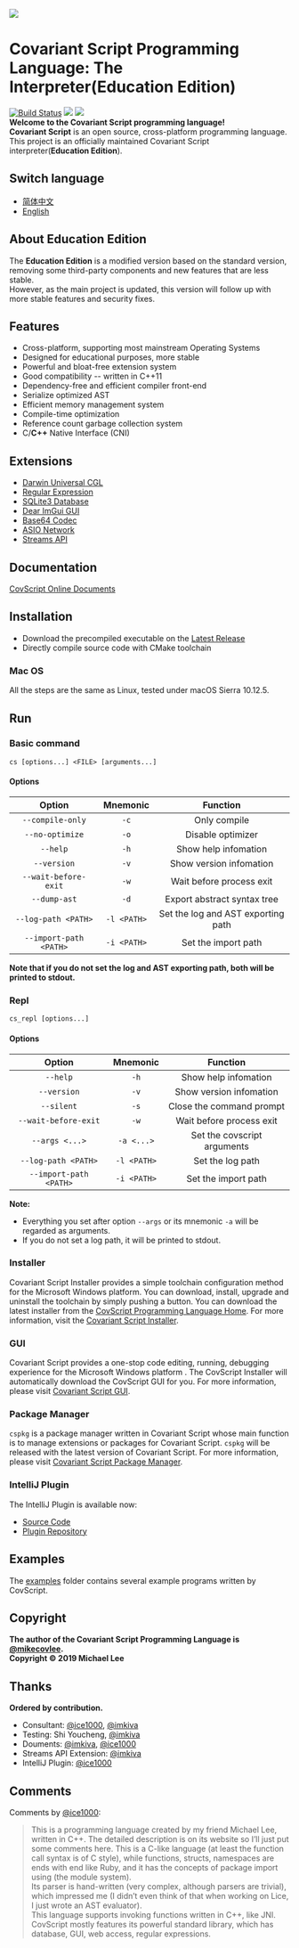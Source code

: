 ![](https://github.com/covscript/covscript/raw/master/icon/covariant_script_wide.png)
# Covariant Script Programming Language: The Interpreter(**Education Edition**) #
[![Build Status](https://travis-ci.org/covscript/covscript.svg?branch=master)](https://travis-ci.org/covscript/covscript)
[![](https://img.shields.io/badge/license-Covariant%20Innovation%20GPL-blue.svg)](https://github.com/covscript/covscript/blob/master/LICENSE)
[![](https://img.shields.io/github/languages/top/covscript/covscript.svg)](http://www.cplusplus.com/)  
**Welcome to the Covariant Script programming language!**  
**Covariant Script** is an open source, cross-platform programming language.  
This project is an officially maintained Covariant Script interpreter(**Education Edition**).
## Switch language ##
- [简体中文](https://github.com/covscript/covscript/blob/master/docs/README.zh_CN.md)
- [English](https://github.com/covscript/covscript/blob/master/README.md)
## About Education Edition ##
The **Education Edition** is a modified version based on the standard version, removing some third-party components and new features that are less stable.  
However, as the main project is updated, this version will follow up with more stable features and security fixes.
## Features ##
+ Cross-platform, supporting most mainstream Operating Systems
+ Designed for educational purposes, more stable
+ Powerful and bloat-free extension system
+ Good compatibility -- written in C++11
+ Dependency-free and efficient compiler front-end
+ Serialize optimized AST
+ Efficient memory management system
+ Compile-time optimization
+ Reference count garbage collection system
+ C/**C++** Native Interface (CNI)
## Extensions ##
+ [Darwin Universal CGL](https://github.com/covscript/covscript-darwin)
+ [Regular Expression](https://github.com/covscript/covscript-regex)
+ [SQLite3 Database](https://github.com/covscript/covscript-sqlite)
+ [Dear ImGui GUI](https://github.com/covscript/covscript-imgui)
+ [Base64 Codec](https://github.com/covscript/covscript-codec)
+ [ASIO Network](https://github.com/covscript/covscript-network)
+ [Streams API](https://github.com/covscript/covscript-streams)
## Documentation ##
[CovScript Online Documents](http://covscript.org/docs/)  
## Installation ##
+ Download the precompiled executable on the [Latest Release](https://github.com/covscript/covscript/releases/latest)
+ Directly compile source code with CMake toolchain
### Mac OS ###
All the steps are the same as Linux, tested under macOS Sierra 10.12.5.
## Run ##
### Basic command ###
`cs [options...] <FILE> [arguments...]`
#### Options ####
Option|Mnemonic|Function
:---:|:---:|:--:
`--compile-only`|`-c`|Only compile
`--no-optimize`|`-o`|Disable optimizer
`--help`|`-h`|Show help infomation
`--version`|`-v`|Show version infomation
`--wait-before-exit`|`-w`|Wait before process exit
`--dump-ast`|`-d`|Export abstract syntax tree
`--log-path <PATH>`|`-l <PATH>` |Set the log and AST exporting path
`--import-path <PATH>`|`-i <PATH>`|Set the import path

**Note that if you do not set the log and AST exporting path, both will be printed to stdout.**
### Repl ###
`cs_repl [options...]`
#### Options ####
Option|Mnemonic|Function
:---:|:---:|:--:
`--help`|`-h`|Show help infomation
`--version`|`-v`|Show version infomation
`--silent`|`-s`|Close the command prompt
`--wait-before-exit`|`-w`|Wait before process exit
`--args <...>`|`-a <...>`|Set the covscript arguments
`--log-path <PATH>`|`-l <PATH>`|Set the log path
`--import-path <PATH>`|`-i <PATH>`|Set the import path

**Note:**
- Everything you set after option `--args` or its mnemonic `-a` will be regarded as arguments.
- If you do not set a log path, it will be printed to stdout.
### Installer ###
Covariant Script Installer provides a simple toolchain configuration method for the Microsoft Windows platform. You can download, install, upgrade and uninstall the toolchain by simply pushing a button. You can download the latest installer from the [CovScript Programming Language Home](http://covscript.org). For more information, visit the [Covariant Script Installer](https://github.com/covscript/covscript-installer).
### GUI ###
Covariant Script provides a one-stop code editing, running, debugging experience for the Microsoft Windows platform . The CovScript Installer will automatically download the CovScript GUI for you. For more information, please visit [Covariant Script GUI](https://github.com/covscript/covscript-gui).
### Package Manager ###
`cspkg` is a package manager written in Covariant Script whose main function is to manage extensions or packages for Covariant Script. `cspkg` will be released with the latest version of Covariant Script. For more information, please visit [Covariant Script Package Manager](https://github.com/covscript/cspkg).
### IntelliJ Plugin ###
The IntelliJ Plugin is available now:
+ [Source Code](https://github.com/covscript/covscript-intellij)
+ [Plugin Repository](https://plugins.jetbrains.com/plugin/10326-covscript)
## Examples ##
The [examples](./examples) folder contains several example programs written by CovScript.
## Copyright ##
**The author of the Covariant Script Programming Language is [@mikecovlee](https://github.com/mikecovlee/).**  
**Copyright © 2019 Michael Lee**
## Thanks ##
**Ordered by contribution.**  
+ Consultant: [@ice1000](https://github.com/ice1000/), [@imkiva](https://github.com/imkiva/)
+ Testing: Shi Youcheng, [@imkiva](https://github.com/imkiva/)
+ Douments: [@imkiva](https://github.com/imkiva/), [@ice1000](https://github.com/ice1000/)
+ Streams API Extension: [@imkiva](https://github.com/imkiva/)
+ IntelliJ Plugin: [@ice1000](https://github.com/ice1000/)
## Comments ##
Comments by [@ice1000](https://github.com/ice1000/):
> This is a programming language created by my friend Michael Lee, written in C++. The detailed description is on its website so I’ll just put some comments here. This is a C-like language (at least the function call syntax is of C style), while functions, structs, namespaces are ends with end like Ruby, and it has the concepts of package import using (the module system).  
Its parser is hand-written (very complex, although parsers are trivial), which impressed me (I didn’t even think of that when working on Lice, I just wrote an AST evaluator).  
This language supports invoking functions written in C++, like JNI.  
CovScript mostly features its powerful standard library, which has database, GUI, web access, regular expressions.
